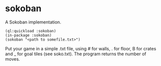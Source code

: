 # sokoban
A Sokoban implementation.

```
(ql:quickload :sokoban)
(in-package :sokoban)
(sokoban "<path to somefile.txt>")
```

Put your game in a simple .txt file, using # for walls, . for floor, B for crates and _ for goal tiles (see soko.txt). The program returns the number of moves.
